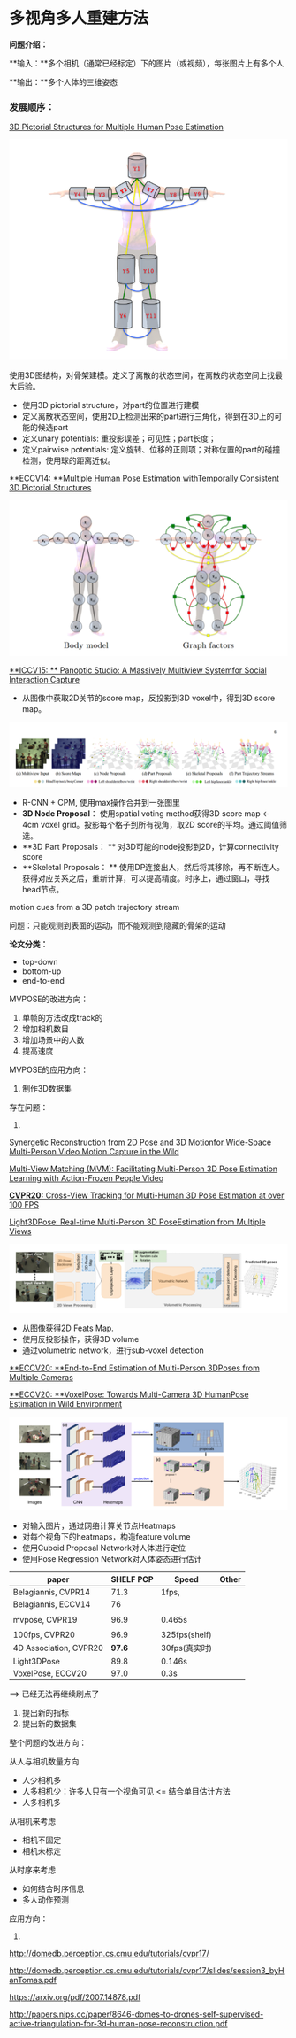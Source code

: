 # 多视角多人重建方法

**问题介绍：**

**输入：**多个相机（通常已经标定）下的图片（或视频），每张图片上有多个人

**输出：**多个人体的三维姿态



### 发展顺序：



[3D Pictorial Structures for Multiple Human Pose Estimation](http://campar.in.tum.de/pub/belagiannis2014cvpr/belagiannis2014cvpr.pdf)

![1594728291469](mvpose.assets/1594728291469.png)

使用3D图结构，对骨架建模。定义了离散的状态空间，在离散的状态空间上找最大后验。

- 使用3D pictorial structure，对part的位置进行建模
- 定义离散状态空间，使用2D上检测出来的part进行三角化，得到在3D上的可能的候选part
- 定义unary potentials:  重投影误差；可见性；part长度；
- 定义pairwise potentials: 定义旋转、位移的正则项；对称位置的part的碰撞检测，使用球的距离近似。



[**ECCV14: **Multiple Human Pose Estimation withTemporally Consistent 3D Pictorial Structures](http://campar.in.tum.de/pub/belagiannis2014eccvChalearn/belagiannis2014eccvChalearn.pdf)

![1594728381220](mvpose.assets/1594728381220.png)



[**ICCV15: ** Panoptic Studio: A Massively Multiview Systemfor Social Interaction Capture](https://arxiv.org/pdf/1612.03153.pdf)

- 从图像中获取2D关节的score map，反投影到3D voxel中，得到3D score map。

![1594729690528](mvpose.assets/1594729690528.png)

- R-CNN + CPM, 使用max操作合并到一张图里
- **3D Node Proposal**： 使用spatial voting method获得3D score map <- 4cm voxel grid。投影每个格子到所有视角，取2D score的平均。通过阈值筛选。
- **3D Part Proposals： ** 对3D可能的node投影到2D，计算connectivity score
- **Skeletal Proposals： ** 使用DP连接出人，然后将其移除，再不断连人。获得对应关系之后，重新计算，可以提高精度。时序上，通过窗口，寻找head节点。

motion cues from a 3D patch trajectory stream

问题：只能观测到表面的运动，而不能观测到隐藏的骨架的运动





**论文分类：**

- top-down
- bottom-up
- end-to-end



MVPOSE的改进方向：

1. 单帧的方法改成track的
2. 增加相机数目
3. 增加场景中的人数
4. 提高速度

MVPOSE的应用方向：

1. 制作3D数据集



存在问题：

1. 





[Synergetic Reconstruction from 2D Pose and 3D Motionfor Wide-Space Multi-Person Video Motion Capture in the Wild](https://arxiv.org/pdf/2001.05613.pdf)

[Multi-View Matching (MVM): Facilitating Multi-Person 3D Pose Estimation Learning with Action-Frozen People Video](https://arxiv.org/pdf/2004.05275.pdf)





[**CVPR20:** Cross-View Tracking for Multi-Human 3D Pose Estimation at over 100 FPS](http://openaccess.thecvf.com/content_CVPR_2020/html/Chen_Cross-View_Tracking_for_Multi-Human_3D_Pose_Estimation_at_Over_100_CVPR_2020_paper.html)







[Light3DPose: Real-time Multi-Person 3D PoseEstimation from Multiple Views](https://arxiv.org/pdf/2004.02688.pdf)

![1594957879135](mvpose.assets/1594957879135.png)

- 从图像获得2D Feats Map.
- 使用反投影操作，获得3D volume
- 通过volumetric network，进行sub-voxel detection



[**ECCV20: **End-to-End Estimation of Multi-Person 3DPoses from Multiple Cameras](https://arxiv.org/pdf/2004.06239.pdf)

[**ECCV20: **VoxelPose: Towards Multi-Camera 3D HumanPose Estimation in Wild Environment](https://arxiv.org/pdf/2004.06239.pdf)

![1594902958942](mvpose.assets/1594902958942.png)

- 对输入图片，通过网络计算关节点Heatmaps
- 对每个视角下的heatmaps，构造feature volume
- 使用Cuboid Proposal Network对人体进行定位
- 使用Pose Regression Network对人体姿态进行估计



| paper                  | SHELF PCP | Speed         | Other |
| ---------------------- | --------- | ------------- | ----- |
| Belagiannis, CVPR14    | 71.3      | 1fps,         |       |
| Belagiannis, ECCV14    | 76        |               |       |
|                        |           |               |       |
| mvpose, CVPR19         | 96.9      | 0.465s        |       |
|                        |           |               |       |
| 100fps, CVPR20         | 96.9      | 325fps(shelf) |       |
| 4D Association, CVPR20 | **97.6**  | 30fps(真实时) |       |
| Light3DPose            | 89.8      | 0.146s        |       |
| VoxelPose, ECCV20      | 97.0      | 0.3s          |       |

==> 已经无法再继续刷点了

1. 提出新的指标
2. 提出新的数据集



整个问题的改进方向：

从人与相机数量方向

- 人少相机多
- 人多相机少：许多人只有一个视角可见 <= 结合单目估计方法
- 人多相机多

从相机来考虑

- 相机不固定
- 相机未标定

从时序来考虑

- 如何结合时序信息
- 多人动作预测



应用方向：

1. 



http://domedb.perception.cs.cmu.edu/tutorials/cvpr17/

http://domedb.perception.cs.cmu.edu/tutorials/cvpr17/slides/session3_byHanTomas.pdf



https://arxiv.org/pdf/2007.14878.pdf



http://papers.nips.cc/paper/8646-domes-to-drones-self-supervised-active-triangulation-for-3d-human-pose-reconstruction.pdf